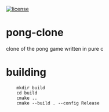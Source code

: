 [![license](https://img.shields.io/github/license/mashape/apistatus.svg)](LICENSE)

# pong-clone
clone of the pong game written in pure c

# building

```
    mkdir build
    cd build
    cmake ..
    cmake --build . --config Release
```